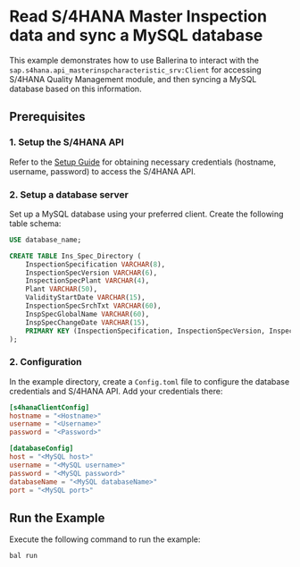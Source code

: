 # Read S/4HANA Master Inspection data and sync a MySQL database

This example demonstrates how to use Ballerina to interact with
the `sap.s4hana.api_masterinspcharacteristic_srv:Client` for accessing S/4HANA Quality Management module, and then
syncing a MySQL database based on this information.

## Prerequisites

### 1. Setup the S/4HANA API

Refer to the [Setup Guide](https://central.ballerina.io/ballerinax/sap/latest#setup-guide) for obtaining necessary
credentials (hostname, username, password) to access the S/4HANA API.

### 2. Setup a database server

Set up a MySQL database using your preferred client. Create the following table schema:

```sql
USE database_name;

CREATE TABLE Ins_Spec_Directory (
    InspectionSpecification VARCHAR(8),
    InspectionSpecVersion VARCHAR(6),
    InspectionSpecPlant VARCHAR(4),
    Plant VARCHAR(50),
    ValidityStartDate VARCHAR(15),
    InspectionSpecSrchTxt VARCHAR(60),
    InspSpecGlobalName VARCHAR(60),
    InspSpecChangeDate VARCHAR(15),
    PRIMARY KEY (InspectionSpecification, InspectionSpecVersion, InspectionSpecPlant)
);
```

### 2. Configuration

In the example directory, create a `Config.toml` file to configure the database credentials and S/4HANA API. Add your
credentials there:

```toml
[s4hanaClientConfig]
hostname = "<Hostname>"
username = "<Username>"
password = "<Password>"

[databaseConfig]
host = "<MySQL host>"
username = "<MySQL username>"
password = "<MySQL password>"
databaseName = "<MySQL databaseName>"
port = "<MySQL port>"
```

## Run the Example

Execute the following command to run the example:

```bash
bal run
```

